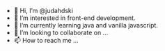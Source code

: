 - 👋 Hi, I’m @judahdski
- 👀 I’m interested in front-end development.
- 🌱 I’m currently learning java and vanilla javascript.
- 💞️ I’m looking to collaborate on ...
- 📫 How to reach me ...

<!---
judahdski/judahdski is a ✨ special ✨ repository because its `README.md` (this file) appears on your GitHub profile.
You can click the Preview link to take a look at your changes.
--->
